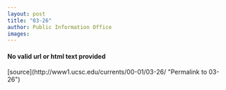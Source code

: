 ```yaml
---
layout: post
title: "03-26"
author: Public Information Office
images:
---
```


<h4>No valid url or html text provided</h4>
[source](http://www1.ucsc.edu/currents/00-01/03-26/ "Permalink to 03-26")

